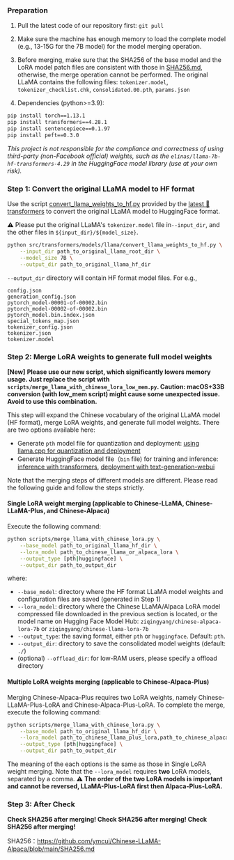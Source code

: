 ### Preparation

1. Pull the latest code of our repository first: `git pull`

2. Make sure the machine has enough memory to load the complete model (e.g., 13-15G for the 7B model) for the model merging operation.

3. Before merging, make sure that the SHA256 of the base model and the LoRA model patch files are consistent with those in [SHA256.md](https://github.com/ymcui/Chinese-LLaMA-Alpaca/blob/main/SHA256.md), otherwise, the merge operation cannot be performed. The original LLaMA contains the following files: `tokenizer.model`, `tokenizer_checklist.chk`, `consolidated.00.pth`, `params.json`

4. Dependencies (python>=3.9):

```bash
pip install torch==1.13.1
pip install transformers==4.28.1
pip install sentencepiece==0.1.97
pip install peft==0.3.0
```

*This project is not responsible for the compliance and correctness of using third-party (non-Facebook official) weights, such as the `elinas/llama-7b-hf-transformers-4.29` in the HuggingFace model library (use at your own risk).*

### Step 1: Convert the original LLaMA model to HF format

Use the script [convert_llama_weights_to_hf.py](https://github.com/huggingface/transformers/blob/main/src/transformers/models/llama/convert_llama_weights_to_hf.py) provided by the [latest 🤗transformers](https://huggingface.co/docs/transformers/installation#install-from-source) to convert the original LLaMA model to HuggingFace format. 

⚠️ Please put the original LLaMA's `tokenizer.model` file in`--input_dir`, and the other files in `${input_dir}/${model_size}`.

```bash
python src/transformers/models/llama/convert_llama_weights_to_hf.py \
    --input_dir path_to_original_llama_root_dir \
    --model_size 7B \
    --output_dir path_to_original_llama_hf_dir
```

`--output_dir` directory will contain HF format model files. For e.g.,

```
config.json
generation_config.json
pytorch_model-00001-of-00002.bin
pytorch_model-00002-of-00002.bin
pytorch_model.bin.index.json
special_tokens_map.json
tokenizer_config.json
tokenizer.json
tokenizer.model
```

### Step 2: Merge LoRA weights to generate full model weights

**[New]** **Please use our new script, which significantly lowers memory usage. Just replace the script with `scripts/merge_llama_with_chinese_lora_low_mem.py`. Caution: macOS+33B conversion (with low_mem script) might cause some unexpected issue. Avoid to use this combination.**

This step will expand the Chinese vocabulary of the original LLaMA model (HF format), merge LoRA weights, and generate full model weights. There are two options available here:

- Generate  `pth` model file for quantization and deployment: [using llama.cpp for quantization and deployment](./llama.cpp-Deployment)
- Generate HuggingFace model file（`bin` file) for training and inference: [inference with transformers](./Inference-with-Transformers), [deployment with text-generation-webui](./text-generation-webui)

Note that the merging steps of different models are different. Please read the following guide and follow the steps strictly.

#### Single LoRA weight merging (applicable to Chinese-LLaMA, Chinese-LLaMA-Plus, and Chinese-Alpaca)

Execute the following command:

```bash
python scripts/merge_llama_with_chinese_lora.py \
    --base_model path_to_original_llama_hf_dir \
    --lora_model path_to_chinese_llama_or_alpaca_lora \
    --output_type [pth|huggingface] \
    --output_dir path_to_output_dir 
```
where:

- `--base_model`: directory where the HF format LLaMA model weights and configuration files are saved (generated in Step 1)
- `--lora_model`: directory where the Chinese LLaMA/Alpaca LoRA model compressed file downloaded in the previous section is located, or the model name on Hugging Face Model Hub: `ziqingyang/chinese-alpaca-lora-7b` or `ziqingyang/chinese-llama-lora-7b`
- `--output_type`: the saving format, either `pth` or `huggingface`. Default: `pth`.
- `--output_dir`: directory to save the consolidated model weights (default: `./`)
- (optional) `--offload_dir`: for low-RAM users, please specify a offload directory


#### Multiple LoRA weights merging (applicable to Chinese-Alpaca-Plus)

Merging Chinese-Alpaca-Plus requires two LoRA weights, namely Chinese-LLaMA-Plus-LoRA and Chinese-Alpaca-Plus-LoRA. To complete the merge, execute the following command:

```bash
python scripts/merge_llama_with_chinese_lora.py \
    --base_model path_to_original_llama_hf_dir \
    --lora_model path_to_chinese_llama_plus_lora,path_to_chinese_alpaca_plus_lora \
    --output_type [pth|huggingface] \
    --output_dir path_to_output_dir 
```

The meaning of the each options is the same as those in Single LoRA weight merging. Note that the `--lora_model` requires **two** LoRA models, separated by a comma. ⚠️ **The order of the two LoRA models is important and cannot be reversed, LLaMA-Plus-LoRA first then Alpaca-Plus-LoRA.** 

### Step 3: After Check

**Check SHA256 after merging! Check SHA256 after merging! Check SHA256 after merging!**

SHA256：https://github.com/ymcui/Chinese-LLaMA-Alpaca/blob/main/SHA256.md
